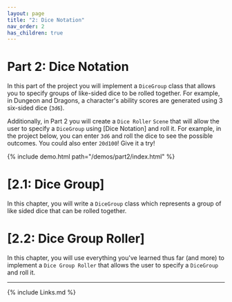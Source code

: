 ```yaml
---
layout: page
title: "2: Dice Notation"
nav_order: 2
has_children: true
---
```


# Part 2: Dice Notation

In this part of the project you will implement a `DiceGroup` class that allows you to specify groups of like-sided dice to be rolled together. For example, in Dungeon and Dragons, a character's ability scores are generated using 3 six-sided dice (`3d6`).

Additionally, in Part 2 you will create a `Dice Roller` `Scene` that will allow the user to specify a `DiceGroup` using [Dice Notation] and roll it.
For example, in the project below, you can enter `3d6` and roll the dice to see the possible outcomes. You could also enter `20d100`! Give it a try!

{% include demo.html path="/demos/part2/index.html" %}

# [2.1: Dice Group]

In this chapter, you will write a `DiceGroup` class which represents a group of
like sided dice that can be rolled together.

# [2.2: Dice Group Roller]

In this chapter, you will use everything you've learned thus far (and more) to
implement a `Dice Group Roller` that allows the user to specify a `DiceGroup`
and roll it.

---
{% include Links.md %}